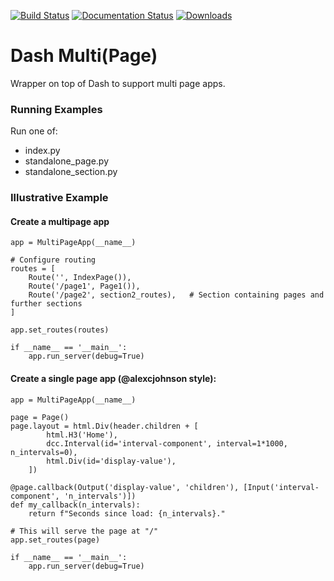 [![Build Status](https://travis-ci.org/sjtrny/dash-multi.svg?branch=master)](https://travis-ci.org/sjtrny/dash-multi)
[![Documentation Status](https://readthedocs.org/projects/dash-multi/badge/?version=latest)](https://dash-multi.readthedocs.io/en/latest/?badge=latest)
[![Downloads](https://pepy.tech/badge/jitcache)](https://pepy.tech/project/dash-multi)

# Dash Multi(Page)

Wrapper on top of Dash to support multi page apps.

### Running Examples

Run one of:

- index.py
- standalone_page.py
- standalone_section.py

### Illustrative Example

#### Create a multipage app

    app = MultiPageApp(__name__)

    # Configure routing
    routes = [
        Route('', IndexPage()),             
        Route('/page1', Page1()),           
        Route('/page2', section2_routes),   # Section containing pages and further sections
    ]

    app.set_routes(routes)

    if __name__ == '__main__':
        app.run_server(debug=True)


#### Create a single page app (@alexcjohnson style):

    app = MultiPageApp(__name__)

    page = Page()
    page.layout = html.Div(header.children + [
            html.H3('Home'),
            dcc.Interval(id='interval-component', interval=1*1000, n_intervals=0),
            html.Div(id='display-value'),
        ])

    @page.callback(Output('display-value', 'children'), [Input('interval-component', 'n_intervals')])
    def my_callback(n_intervals):
        return f"Seconds since load: {n_intervals}."

    # This will serve the page at "/"
    app.set_routes(page)

    if __name__ == '__main__':
        app.run_server(debug=True)
